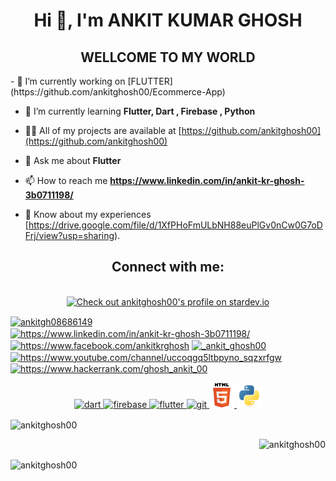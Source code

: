 <h1 align="center">Hi 👋, I'm ANKIT KUMAR GHOSH</h1>

<h2 align="center">WELLCOME TO MY WORLD</h2>

<p align="left">
- 🔭 I’m currently working on [FLUTTER](https://github.com/ankitghosh00/Ecommerce-App)

- 🌱 I’m currently learning **Flutter, Dart , Firebase , Python**

- 👨‍💻 All of my projects are available at [https://github.com/ankitghosh00](https://github.com/ankitghosh00)

- 💬 Ask me about **Flutter**

- 📫 How to reach me **https://www.linkedin.com/in/ankit-kr-ghosh-3b0711198/**

- 📄 Know about my experiences [https://drive.google.com/file/d/1XfPHoFmULbNH88euPlGv0nCw0G7oDFrj/view?usp=sharing).
</p>
<h2 align="center">Connect with me:</h2>
<p align="center">
<br>
<a href="https://stardev.io/developers/ankitghosh00"><img alt="Check out ankitghosh00's profile on stardev.io" src="https://stardev.io/developers/ankitghosh00/badge/languages/global.svg" /></a>
<br>


<a href="https://twitter.com/ankitgh08686149" target="blank"><img align="center" src="https://raw.githubusercontent.com/rahuldkjain/github-profile-readme-generator/master/src/images/icons/Social/twitter.svg" alt="ankitgh08686149" height="30" width="40" /></a>
<a href="https://linkedin.com/in/https://www.linkedin.com/in/ankit-kr-ghosh-3b0711198/" target="blank"><img align="center" src="https://raw.githubusercontent.com/rahuldkjain/github-profile-readme-generator/master/src/images/icons/Social/linked-in-alt.svg" alt="https://www.linkedin.com/in/ankit-kr-ghosh-3b0711198/" height="30" width="40" /></a>
<a href="https://fb.com/https://www.facebook.com/ankitkrghosh" target="blank"><img align="center" src="https://raw.githubusercontent.com/rahuldkjain/github-profile-readme-generator/master/src/images/icons/Social/facebook.svg" alt="https://www.facebook.com/ankitkrghosh" height="30" width="40" /></a>
<a href="https://instagram.com/_ankit_ghosh00" target="blank"><img align="center" src="https://raw.githubusercontent.com/rahuldkjain/github-profile-readme-generator/master/src/images/icons/Social/instagram.svg" alt="_ankit_ghosh00" height="30" width="40" /></a>
<a href="https://www.youtube.com/c/https://www.youtube.com/channel/uccoqgq5ltbpyno_sqzxrfgw" target="blank"><img align="center" src="https://raw.githubusercontent.com/rahuldkjain/github-profile-readme-generator/master/src/images/icons/Social/youtube.svg" alt="https://www.youtube.com/channel/uccoqgq5ltbpyno_sqzxrfgw" height="30" width="40" /></a>
<a href="https://www.hackerrank.com/https://www.hackerrank.com/ghosh_ankit_00" target="blank"><img align="center" src="https://raw.githubusercontent.com/rahuldkjain/github-profile-readme-generator/master/src/images/icons/Social/hackerrank.svg" alt="https://www.hackerrank.com/ghosh_ankit_00" height="30" width="40" /></a>


<p align="center"> <a href="https://dart.dev" target="_blank" rel="noreferrer"> <img src="https://www.vectorlogo.zone/logos/dartlang/dartlang-icon.svg" alt="dart" width="40" height="40"/> </a> <a href="https://firebase.google.com/" target="_blank" rel="noreferrer"> <img src="https://www.vectorlogo.zone/logos/firebase/firebase-icon.svg" alt="firebase" width="40" height="40"/> </a> <a href="https://flutter.dev" target="_blank" rel="noreferrer"> <img src="https://www.vectorlogo.zone/logos/flutterio/flutterio-icon.svg" alt="flutter" width="40" height="40"/> </a> <a href="https://git-scm.com/" target="_blank" rel="noreferrer"> <img src="https://www.vectorlogo.zone/logos/git-scm/git-scm-icon.svg" alt="git" width="40" height="40"/> </a> <a href="https://www.w3.org/html/" target="_blank" rel="noreferrer"> <img src="https://raw.githubusercontent.com/devicons/devicon/master/icons/html5/html5-original-wordmark.svg" alt="html5" width="40" height="40"/> </a> <a href="https://www.python.org" target="_blank" rel="noreferrer"> <img src="https://raw.githubusercontent.com/devicons/devicon/master/icons/python/python-original.svg" alt="python" width="40" height="40"/> </a> </p>
</p>







<p><img align="center" src="https://github-readme-stats.vercel.app/api/top-langs?username=ankitghosh00&show_icons=true&locale=en&layout=compact" alt="ankitghosh00" /></p>

<p>&nbsp;<img align="right" src="https://github-readme-stats.vercel.app/api?username=ankitghosh00&show_icons=true&locale=en" alt="ankitghosh00" /></p>

<p><img align="center" src="https://github-readme-streak-stats.herokuapp.com/?user=ankitghosh00&" alt="ankitghosh00" /></p>
